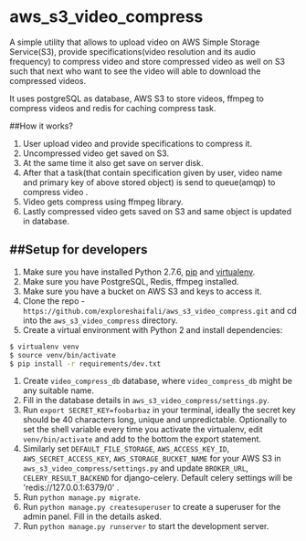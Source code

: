 # aws_s3_video_compress

A simple utility that allows to upload video on AWS Simple Storage Service(S3), provide specifications(video resolution and its audio frequency) to compress video and store compressed video as well on S3 such that next who want to see the video will able to download the compressed videos.

It uses postgreSQL as database, AWS S3 to store videos, ffmpeg to compress videos and redis for caching compress task.

##How it works?
  1. User upload video and provide specifications to compress it.
  1. Uncompressed video get saved on S3.
  1. At the same time it also get save on server disk.
  1. After that a task(that contain specification given by user, video name and primary key of above stored object) is send to queue(amqp) to compress video .
  1. Video gets compress using ffmpeg library.
  1. Lastly compressed video gets saved on S3 and same object is updated in database.

##Setup for developers
--------------------

1. Make sure you have installed Python 2.7.6, [pip](https://pip.pypa.io/en/latest/) and [virtualenv](http://www.virtualenv.org/en/latest/).
1. Make sure you have PostgreSQL, Redis, ffmpeg installed.
1. Make sure you have a bucket on AWS S3 and keys to access it.
1. Clone the repo -`https://github.com/exploreshaifali/aws_s3_video_compress.git` and cd into the `aws_s3_video_compress` directory.
1. Create a virtual environment with Python 2 and install dependencies:

 ```bash
 $ virtualenv venv
 $ source venv/bin/activate
 $ pip install -r requirements/dev.txt
 ```
1. Create `video_compress_db` database, where `video_compress_db` might be any suitable name.
1. Fill in the database details in `aws_s3_video_compress/settings.py`.
1. Run `export SECRET_KEY=foobarbaz` in your terminal, ideally the secret key
  should be 40 characters long, unique and unpredictable. Optionally to set the
  shell variable every time you activate the virtualenv, edit `venv/bin/activate`
  and add to the bottom the export statement.
1. Similarly set `DEFAULT_FILE_STORAGE`, `AWS_ACCESS_KEY_ID`, `AWS_SECRET_ACCESS_KEY`, `AWS_STORAGE_BUCKET_NAME` for your AWS S3 in `aws_s3_video_compress/settings.py` and update `BROKER_URL`, `CELERY_RESULT_BACKEND` for django-celery. Default celery settings will be 'redis://127.0.0.1:6379/0' .
1. Run `python manage.py migrate`.
1. Run `python manage.py createsuperuser` to create a superuser for the admin panel.
  Fill in the details asked.
1. Run `python manage.py runserver` to start the development server.
